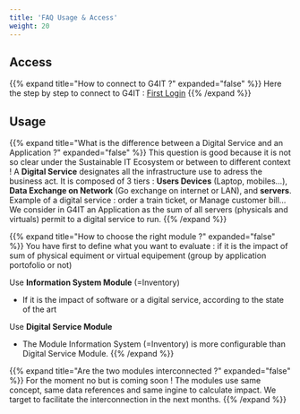 ```yaml
---
title: 'FAQ Usage & Access'
weight: 20
---
```


## Access

{{% expand title="How to connect to G4IT ?" expanded="false" %}}
Here the step by step to connect to G4IT : [First Login](../1-getting-started/1-getting-started-as-a-user/01_First-Login.md)
{{% /expand %}}

## Usage

{{% expand title="What is the difference between a Digital Service and an Application ?" expanded="false" %}}
This question is good because it is not so clear under the Sustainable IT Ecosystem or between to different context !
A **Digital Service** designates all the infrastructure use to adress the business act. 
It is composed of 3 tiers : **Users Devices** (Laptop, mobiles…), **Data Exchange on Network** (Go exchange on internet or LAN), and **servers**. Example of a digital service : order a train ticket, or Manage customer bill… 
We consider in G4IT an Application as the sum of all servers (physicals and virtuals) permit to a digital service to run.
{{% /expand %}}

{{% expand title="How to choose the right module ?" expanded="false" %}}
You have first to define what you want to evaluate :
if it is the impact of sum of physical equiment or virtual equipement (group by application portofolio or not)

Use **Information System Module** (=Inventory)
- If it is the impact of software or a digital service, according to the state of the art

Use **Digital Service Module**
- The Module Information System (=Inventory) is more configurable than Digital Service Module.
{{% /expand %}}

{{% expand title="Are the two modules interconnected ?" expanded="false" %}}
For the moment no but is coming soon !
The modules use same concept, same data references and same ingine to calculate impact. We target to facilitate the interconnection in the next months.
{{% /expand %}}


